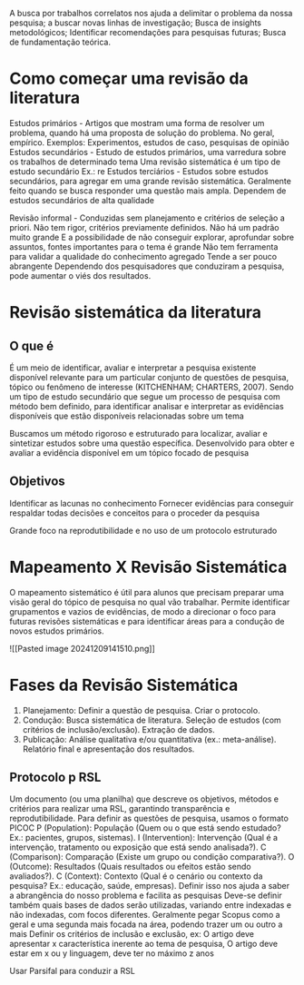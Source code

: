 A busca por trabalhos correlatos nos ajuda a delimitar o problema da nossa pesquisa; a buscar novas linhas de investigação; Busca de insights metodológicos; Identificar recomendações para pesquisas futuras; Busca de fundamentação teórica.

# Como começar uma revisão da literatura
Estudos primários - Artigos que mostram uma forma de resolver um problema, quando há uma proposta de solução do problema. No geral, empírico.
	Exemplos: Experimentos, estudos de caso, pesquisas de opinião
Estudos secundários - Estudo de estudos primários, uma varredura sobre os trabalhos de determinado tema
	Uma revisão sistemática é um tipo de estudo secundário
	Ex.: re
Estudos terciários - Estudos sobre estudos secundários, para agregar em uma grande revisão sistemática. Geralmente feito quando se busca responder uma questão mais ampla.
	Dependem de estudos secundários de alta qualidade

Revisão informal - Conduzidas sem planejamento e critérios de seleção a priori. Não tem rigor, critérios previamente definidos. Não há um padrão muito grande
	E a possibilidade de não conseguir explorar, aprofundar sobre assuntos, fontes importantes para o tema é grande
	Não tem ferramenta para validar a qualidade do conhecimento agregado
	Tende a ser pouco abrangente
	Dependendo dos pesquisadores que conduziram a pesquisa, pode aumentar o viés dos resultados.

# Revisão sistemática da literatura
## O que é
É um meio de identificar, avaliar e interpretar a pesquisa existente disponível relevante para um particular conjunto de questões de pesquisa, tópico ou fenômeno de interesse (KITCHENHAM; CHARTERS, 2007).
Sendo um tipo de estudo secundário que segue um processo de pesquisa com método bem definido, para identificar analisar e interpretar as evidências disponíveis que estão disponíveis relacionadas sobre um tema

Buscamos um método rigoroso e estruturado para localizar, avaliar e sintetizar estudos sobre uma questão específica. Desenvolvido para obter e avaliar a evidência disponível em um tópico focado de pesquisa

## Objetivos
Identificar as lacunas no conhecimento 
Fornecer evidências para conseguir respaldar todas decisões e conceitos para o proceder da pesquisa

Grande foco na reprodutibilidade e no uso de um protocolo estruturado

# Mapeamento X Revisão Sistemática
O mapeamento sistemático é útil para alunos que precisam preparar uma visão geral do tópico de pesquisa no qual vão trabalhar. Permite identificar grupamentos e vazios de evidências, de modo a direcionar o foco para futuras revisões sistemáticas e para identificar áreas para a condução de novos estudos primários.


![[Pasted image 20241209141510.png]]

# Fases da Revisão Sistemática
1. Planejamento:
	Definir a questão de pesquisa.
	Criar o protocolo.
2. Condução:
	Busca sistemática de literatura.
	Seleção de estudos (com critérios de inclusão/exclusão).
	Extração de dados.
3. Publicação:
	Análise qualitativa e/ou quantitativa (ex.: meta-análise).
	Relatório final e apresentação dos resultados.

## Protocolo p RSL
Um documento (ou uma planilha) que descreve os objetivos, métodos e critérios para realizar uma RSL, garantindo transparência e reprodutibilidade.
Para definir as questões de pesquisa, usamos o formato PICOC
	P (Population): População (Quem ou o que está sendo estudado? Ex.: pacientes, grupos, sistemas).
	I (Intervention): Intervenção (Qual é a intervenção, tratamento ou exposição que está sendo analisada?).
	C (Comparison): Comparação (Existe um grupo ou condição comparativa?).
	O (Outcome): Resultados (Quais resultados ou efeitos estão sendo avaliados?).
	C (Context): Contexto (Qual é o cenário ou contexto da pesquisa?  Ex.: educação, saúde, empresas).
Definir isso nos ajuda a saber a abrangência do nosso problema e facilita as pesquisas
Deve-se definir também quais bases de dados serão utilizadas, variando entre indexadas e não indexadas, com focos diferentes.
	Geralmente pegar Scopus como a geral e uma segunda mais focada na área, podendo trazer um ou outro a mais
Definir os critérios de inclusão e exclusão, ex: O artigo deve apresentar x característica inerente ao tema de pesquisa, O artigo deve estar em x ou y linguagem, deve ter no máximo z anos



Usar Parsifal para conduzir a RSL